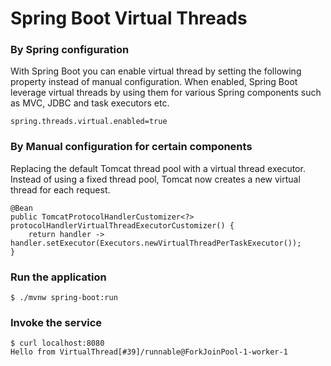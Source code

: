 # Spring Boot Virtual Threads

### By Spring configuration 
With Spring Boot you can enable virtual thread by setting the following property instead of manual configuration. When enabled, Spring Boot leverage virtual threads by using them for various Spring components such as MVC, JDBC and task executors etc.
```
spring.threads.virtual.enabled=true
```

### By Manual configuration for certain components
Replacing the default Tomcat thread pool with a virtual thread executor. Instead of using a fixed thread pool, Tomcat now creates a new virtual thread for each request.
```
@Bean
public TomcatProtocolHandlerCustomizer<?> protocolHandlerVirtualThreadExecutorCustomizer() {
    return handler -> handler.setExecutor(Executors.newVirtualThreadPerTaskExecutor());
}
```

### Run the application
```
$ ./mvnw spring-boot:run
``` 

### Invoke the service
```
$ curl localhost:8080
Hello from VirtualThread[#39]/runnable@ForkJoinPool-1-worker-1
```
